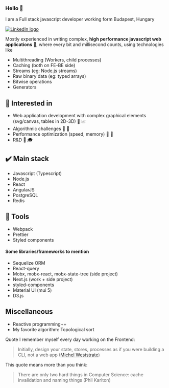 ### Hello 👋
I am a Full stack javascript developer working form Budapest, Hungary

[![LinkedIn logo](https://img.shields.io/badge/LinkedIn-0077B5?style=for-the-badge&logo=linkedin&logoColor=white)](https://www.linkedin.com/in/norbertpozsonyi/)

Mostly experienced in writing complex, **high performance javascript web applications** :rocket:, where every bit and millisecond counts, using technologies like
- Multithreading (Workers, child processes)
- Caching (both on FE-BE side)
- Streams (eg: Node.js streams)
- Raw binary data (eg: typed arrays)
- Bitwise operations
- Generators

## 👀 Interested in
- Web application development with complex graphical elements (svg/canvas, tables in 2D-3D) :art: :chart_with_upwards_trend:
- Algorithmic challenges :game_die: :dart:
- Performance optimization (speed, memory) :checkered_flag: :bicyclist:
- R&D :seedling: :mortar_board:

## :heavy_check_mark: Main stack
- Javascript (Typescript)
- Node.js
- React
- AngularJS
- PostgreSQL
- Redis

## :hammer: Tools
- Webpack
- Prettier
- Styled components

#### Some libraries/frameworks to mention
- Sequelize ORM
- React-query
- Mobx, mobx-react, mobx-state-tree (side project)
- Next.js (work + side project)
- styled-components
- Material UI (mui 5)
- D3.js

## Miscellaneous
- Reactive programming++
- My favorite algorithm: Topological sort

Quote I remember myself every day working on the Frontend:

> Initially, design your state, stores, processes as if you were building a CLI, not a web app ([Michel Weststrate](https://michel.codes/blogs/ui-as-an-afterthought))

This quote means more than you think:
> There are only two hard things in Computer Science: cache invalidation and naming things (Phil Karlton)

